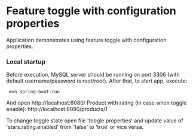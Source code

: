 # Feature toggle with configuration properties
Application demonstrates using feature toggle with configuration properties.

### Local startup
Before execution, MySQL server should be running on port 3306 (with default username/password is root/root).
After that, to start app, execute:
```
 mvn spring-boot:run
```
And open http://localhost:8080/
Product with rating (in case when toggle enable): http://localhost:8080/products/1

To change toggle state open file 'toogle.properties' and update value of 'stars.rating.enabled'
from 'false' to 'true' or vice versa.

